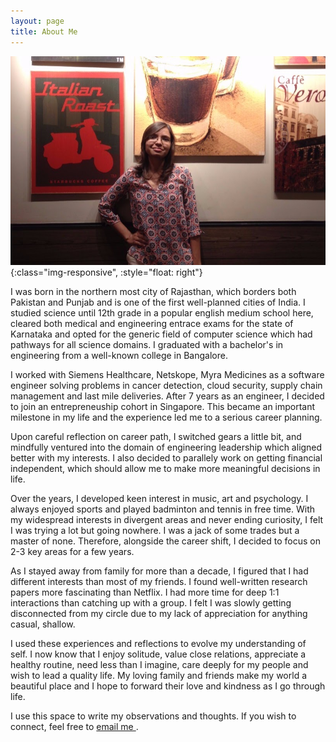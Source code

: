 ```yaml
---
layout: page
title: About Me
---
```


![image-title-here](/assets/aditi.jpeg){:class="img-responsive", :style="float: right"}

I was born in the northern most city of Rajasthan, which borders both Pakistan and Punjab and is one of the first well-planned cities of India. I studied science until 12th grade in a popular english medium school here, cleared both medical and engineering entrace exams for the state of Karnataka and opted for the generic field of computer science which had pathways for all science domains. I graduated with a bachelor's in engineering from a well-known college in Bangalore. 

I worked with Siemens Healthcare, Netskope, Myra Medicines as a software engineer solving problems in cancer detection, cloud security, supply chain management and last mile deliveries. After 7 years as an engineer, I decided to join an entrepreneuship cohort in Singapore. This became an important milestone in my life and the experience led me to a serious career planning. 

Upon careful reflection on career path, I switched gears a little bit, and mindfully ventured into the domain of engineering leadership which aligned better with my interests. I also decided to parallely work on getting financial independent, which should allow me to make more meaningful decisions in life.

Over the years, I developed keen interest in music, art and psychology. I always enjoyed sports and played badminton and tennis in free time. With my widespread interests in divergent areas and never ending curiosity, I felt I was trying a lot but going nowhere. I was a jack of some trades but a master of none. Therefore, alongside the career shift, I decided to focus on 2-3 key areas for a few years. 

As I stayed away from family for more than a decade, I figured that I had different interests than most of my friends. I found well-written research papers more fascinating than Netflix. I had more time for deep 1:1 interactions than catching up with a group. I felt I was slowly getting disconnected from my circle due to my lack of appreciation for anything casual, shallow. 

I used these experiences and reflections to evolve my understanding of self. I now know that I enjoy solitude, value close relations, appreciate a healthy routine, need less than I imagine, care deeply for my people and wish to lead a quality life. My loving family and friends make my world a beautiful place and I hope to forward their love and kindness as I go through life. 

I use this space to write my observations and thoughts. If you wish to connect, feel free to [email me ](). 
